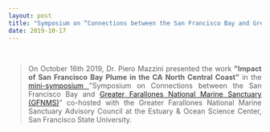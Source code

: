```yaml
---
layout: post
title: "Symposium on “Connections between the San Francisco Bay and Greater Farallones National Marine Sanctuary”"
date: 2019-10-17
---
```


<br>

<div style="text-align:justify" markdown="1">

> On October 16th 2019, Dr. Piero Mazzini presented the work <b>"Impact of San Francisco Bay Plume in the CA North Central Coast"</b> in the <a href='https://www.eventbrite.com/e/symposium-on-connections-between-the-sf-bay-greater-farallones-sanctuary-tickets-73696659693?utm_source=eventbrite&utm_medium=email&utm_campaign=event_reminder&utm_term=eventname'> mini-symposium </a> "Symposium on Connections between the San Francisco Bay and [Greater Farallones National Marine Sanctuary (GFNMS)](https://farallones.noaa.gov/)” co-hosted with the Greater Farallones National Marine Sanctuary Advisory Council at the Estuary & Ocean Science Center, San Francisco State University.

</div>
